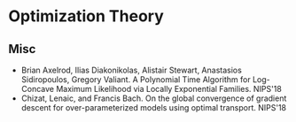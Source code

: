 # Optimization Theory

## Misc
- Brian Axelrod, Ilias Diakonikolas, Alistair Stewart, Anastasios Sidiropoulos, Gregory Valiant. A Polynomial Time Algorithm for Log-Concave Maximum Likelihood via Locally Exponential Families. NIPS'18
- Chizat, Lenaic, and Francis Bach. On the global convergence of gradient descent for over-parameterized models using optimal transport. NIPS'18
